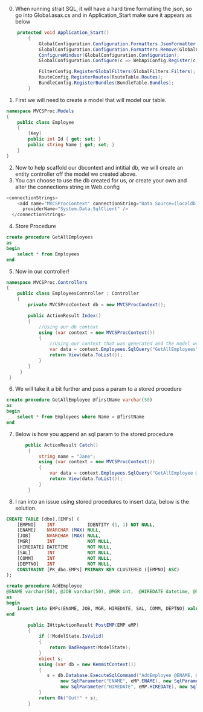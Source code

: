 0. When running strait SQL, it will have a hard time formatiing the json, so go into Global.asax.cs and in Application_Start make sure it appears as below
```cs
    protected void Application_Start()
        {
            GlobalConfiguration.Configuration.Formatters.JsonFormatter.SerializerSettings.ReferenceLoopHandling = Newtonsoft.Json.ReferenceLoopHandling.Ignore;
            GlobalConfiguration.Configuration.Formatters.Remove(GlobalConfiguration.Configuration.Formatters.XmlFormatter);
            ConfigureWindsor(GlobalConfiguration.Configuration);
            GlobalConfiguration.Configure(c => WebApiConfig.Register(c, _container));

            FilterConfig.RegisterGlobalFilters(GlobalFilters.Filters);
            RouteConfig.RegisterRoutes(RouteTable.Routes);
            BundleConfig.RegisterBundles(BundleTable.Bundles);
        }
```
1. First we will need to create a model that will model our table.
```cs
namespace MVCSProc.Models
{
    public class Employee
    {
        [Key]
        public int Id { get; set; }
        public string Name { get; set; } 
    }
}
```
2. Now to help scaffold our dbcontext and intitial db, we will create an entity controller off the model we created above.
3. You can choose to use the db created for us, or create your own and alter the connections string in Web.config
```cs
<connectionStrings>
    <add name="MVCSProcContext" connectionString="Data Source=(localdb)\MSSQLLocalDB; Initial Catalog=PersonDbTwo; Integrated Security=True; MultipleActiveResultSets=True; AttachDbFilename=|DataDirectory|MVCSProcContext-20190823101123.mdf"
      providerName="System.Data.SqlClient" />
  </connectionStrings>
```
4. Store Procedure
```sql
create procedure GetAllEmployees
as
begin
	select * from Employees
end
```
5. Now in our controller!
```cs
namespace MVCSProc.Controllers
{
    public class EmployeesController : Controller
    {
        private MVCSProcContext db = new MVCSProcContext();

        public ActionResult Index()
        {
            //Using our db context
            using (var context = new MVCSProcContext())
            {
                //Using our context that was generated and the model we created, we will run the stored Procedure.
                var data = context.Employees.SqlQuery("GetAllEmployees");
                return View(data.ToList());
            }
        }
     }
 }
```
6. We will take it a bit further and pass a param to a stored procedure
```sql
create procedure GetAllEmployee @firstName varchar(50)
as
begin
	select * from Employees where Name = @firstName
end
```
7. Below is how you append an sql param to the stored procedure
```cs
       public ActionResult Catch()
        {
            string name = "Jane";
            using (var context = new MVCSProcContext())
            {
                var data = context.Employees.SqlQuery("GetAllEmployee @firstName", new SqlParameter("firstName", name));
                return View(data.ToList());
            }
        }
```

8. I ran into an issue using stored procedures to insert data, below is the solution.
```sql
CREATE TABLE [dbo].[EMPs] (
    [EMPNO]    INT            IDENTITY (1, 1) NOT NULL,
    [ENAME]    NVARCHAR (MAX) NULL,
    [JOB]      NVARCHAR (MAX) NULL,
    [MGR]      INT            NOT NULL,
    [HIREDATE] DATETIME       NOT NULL,
    [SAL]      INT            NOT NULL,
    [COMM]     INT            NOT NULL,
    [DEPTNO]   INT            NOT NULL,
    CONSTRAINT [PK_dbo.EMPs] PRIMARY KEY CLUSTERED ([EMPNO] ASC)
);

```
```sql
create procedure AddEmployee
@ENAME varchar(50), @JOB varchar(50), @MGR int,  @HIREDATE datetime, @SAL int, @COMM int, @DEPTNO int
as
begin
	insert into EMPs(ENAME, JOB, MGR, HIREDATE, SAL, COMM, DEPTNO) values(@ENAME, @JOB, @MGR, @HIREDATE, @SAL, @COMM, @DEPTNO)
end
```
```cs
        public IHttpActionResult PostEMP(EMP eMP)
        {
            if (!ModelState.IsValid)
            {
                return BadRequest(ModelState);
            }
            object s;
            using (var db = new KemmitContext())
            {
               s = db.Database.ExecuteSqlCommand("AddEmployee @ENAME, @JOB, @MGR, @HIREDATE, @SAL, @COMM, @DEPTNO",
                    new SqlParameter("ENAME", eMP.ENAME), new SqlParameter("JOB", eMP.JOB), new SqlParameter("MGR", eMP.MGR),
                    new SqlParameter("HIREDATE", eMP.HIREDATE), new SqlParameter("SAL", eMP.SAL), new SqlParameter("COMM", eMP.COMM),                       new SqlParameter("DEPTNO", eMP.DEPTNO));
            }
            return Ok("Gut!" + s);
        }
```
